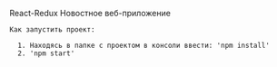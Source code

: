 React-Redux Новостное веб-приложение

    Как запустить проект:

      1. Находясь в папке с проектом в консоли ввести: 'npm install'
      2. 'npm start'    
